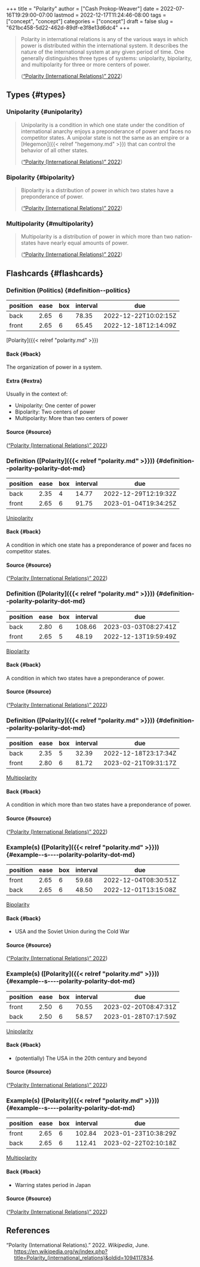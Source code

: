 +++
title = "Polarity"
author = ["Cash Prokop-Weaver"]
date = 2022-07-16T19:29:00-07:00
lastmod = 2022-12-17T11:24:46-08:00
tags = ["concept", "concept"]
categories = ["concept"]
draft = false
slug = "621bc458-5d22-462d-89df-e3f8e13d6dc4"
+++

> Polarity in international relations is any of the various ways in which power is distributed within the international system. It describes the nature of the international system at any given period of time. One generally distinguishes three types of systems: unipolarity, bipolarity, and multipolarity for three or more centers of power.
>
> (<a href="#citeproc_bib_item_1">“Polarity (International Relations)” 2022</a>)


## Types {#types}


### Unipolarity {#unipolarity}

> Unipolarity is a condition in which one state under the condition of international anarchy enjoys a preponderance of power and faces no competitor states. A unipolar state is not the same as an empire or a [Hegemon]({{< relref "hegemony.md" >}}) that can control the behavior of all other states.
>
> (<a href="#citeproc_bib_item_1">“Polarity (International Relations)” 2022</a>)


### Bipolarity {#bipolarity}

> Bipolarity is a distribution of power in which two states have a preponderance of power.
>
> (<a href="#citeproc_bib_item_1">“Polarity (International Relations)” 2022</a>)


### Multipolarity {#multipolarity}

> Multipolarity is a distribution of power in which more than two nation-states have nearly equal amounts of power.
>
> (<a href="#citeproc_bib_item_1">“Polarity (International Relations)” 2022</a>)


## Flashcards {#flashcards}


### Definition (Politics) {#definition--politics}

| position | ease | box | interval | due                  |
|----------|------|-----|----------|----------------------|
| back     | 2.65 | 6   | 78.35    | 2022-12-22T10:02:15Z |
| front    | 2.65 | 6   | 65.45    | 2022-12-18T12:14:09Z |

[Polarity]({{< relref "polarity.md" >}})


#### Back {#back}

The organization of power in a system.


#### Extra {#extra}

Usually in the context of:

-   Unipolarity: One center of power
-   Bipolarity: Two centers of power
-   Multipolarity: More than two centers of power


#### Source {#source}

(<a href="#citeproc_bib_item_1">“Polarity (International Relations)” 2022</a>)


### Definition ([Polarity]({{< relref "polarity.md" >}})) {#definition--polarity-polarity-dot-md}

| position | ease | box | interval | due                  |
|----------|------|-----|----------|----------------------|
| back     | 2.35 | 4   | 14.77    | 2022-12-29T12:19:32Z |
| front    | 2.65 | 6   | 91.75    | 2023-01-04T19:34:25Z |

[Unipolarity](#unipolarity)


#### Back {#back}

A condition in which one state has a preponderance of power and faces no competitor states.


#### Source {#source}

(<a href="#citeproc_bib_item_1">“Polarity (International Relations)” 2022</a>)


### Definition ([Polarity]({{< relref "polarity.md" >}})) {#definition--polarity-polarity-dot-md}

| position | ease | box | interval | due                  |
|----------|------|-----|----------|----------------------|
| back     | 2.80 | 6   | 108.66   | 2023-03-03T08:27:41Z |
| front    | 2.65 | 5   | 48.19    | 2022-12-13T19:59:49Z |

[Bipolarity](#bipolarity)


#### Back {#back}

A condition in which two states have a preponderance of power.


#### Source {#source}

(<a href="#citeproc_bib_item_1">“Polarity (International Relations)” 2022</a>)


### Definition ([Polarity]({{< relref "polarity.md" >}})) {#definition--polarity-polarity-dot-md}

| position | ease | box | interval | due                  |
|----------|------|-----|----------|----------------------|
| back     | 2.35 | 5   | 32.39    | 2022-12-18T23:17:34Z |
| front    | 2.80 | 6   | 81.72    | 2023-02-21T09:31:17Z |

[Multipolarity](#multipolarity)


#### Back {#back}

A condition in which more than two states have a preponderance of power.


#### Source {#source}

(<a href="#citeproc_bib_item_1">“Polarity (International Relations)” 2022</a>)


### Example(s) ([Polarity]({{< relref "polarity.md" >}})) {#example--s----polarity-polarity-dot-md}

| position | ease | box | interval | due                  |
|----------|------|-----|----------|----------------------|
| front    | 2.65 | 6   | 59.68    | 2022-12-04T08:30:51Z |
| back     | 2.65 | 6   | 48.50    | 2022-12-01T13:15:08Z |

[Bipolarity](#bipolarity)


#### Back {#back}

-   USA and the Soviet Union during the Cold War


#### Source {#source}

(<a href="#citeproc_bib_item_1">“Polarity (International Relations)” 2022</a>)


### Example(s) ([Polarity]({{< relref "polarity.md" >}})) {#example--s----polarity-polarity-dot-md}

| position | ease | box | interval | due                  |
|----------|------|-----|----------|----------------------|
| front    | 2.50 | 6   | 70.55    | 2023-02-20T08:47:31Z |
| back     | 2.50 | 6   | 58.57    | 2023-01-28T07:17:59Z |

[Unipolarity](#unipolarity)


#### Back {#back}

-   (potentially) The USA in the 20th century and beyond


#### Source {#source}

(<a href="#citeproc_bib_item_1">“Polarity (International Relations)” 2022</a>)


### Example(s) ([Polarity]({{< relref "polarity.md" >}})) {#example--s----polarity-polarity-dot-md}

| position | ease | box | interval | due                  |
|----------|------|-----|----------|----------------------|
| front    | 2.65 | 6   | 102.84   | 2023-01-23T10:38:29Z |
| back     | 2.65 | 6   | 112.41   | 2023-02-22T02:10:18Z |

[Multipolarity](#multipolarity)


#### Back {#back}

-   Warring states period in Japan


#### Source {#source}

(<a href="#citeproc_bib_item_1">“Polarity (International Relations)” 2022</a>)

## References

<style>.csl-entry{text-indent: -1.5em; margin-left: 1.5em;}</style><div class="csl-bib-body">
  <div class="csl-entry"><a id="citeproc_bib_item_1"></a>“Polarity (International Relations).” 2022. <i>Wikipedia</i>, June. <a href="https://en.wikipedia.org/w/index.php?title=Polarity_(international_relations)&oldid=1094117834">https://en.wikipedia.org/w/index.php?title=Polarity_(international_relations)&#38;oldid=1094117834</a>.</div>
</div>

